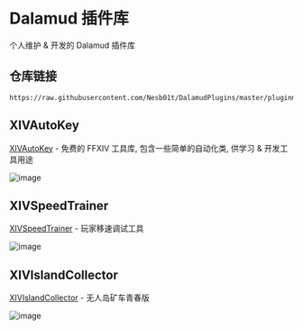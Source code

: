 # Dalamud 插件库
个人维护 &amp; 开发的 Dalamud 插件库

## 仓库链接
```
https://raw.githubusercontent.com/Nesb01t/DalamudPlugins/master/pluginmaster.json
```

## XIVAutoKey
[XIVAutoKey](https://github.com/Nesb01t/XIVAutoKey) - 免费的 FFXIV 工具库, 包含一些简单的自动化类, 供学习 & 开发工具用途

![image](https://github.com/Nesb01t/DalamudPlugins/assets/99083668/5d3263cc-31c9-4383-be4e-116ea60d0696)

## XIVSpeedTrainer

[XIVSpeedTrainer](https://github.com/Nesb01t/XIVSpeedTrainer) - 玩家移速调试工具

![image](https://github.com/Nesb01t/XIVSpeedTrainer/assets/99083668/3c020248-bdbb-4cc7-bb50-bfc9650e6ac2)

## XIVIslandCollector

[XIVIslandCollector](https://github.com/Nesb01t/XIVIslandCollector) - 无人岛矿车青春版

![image](https://github.com/Nesb01t/DalamudPlugins/assets/99083668/c551ff4c-9dc6-4b65-9c53-f61bf1c876b0)
